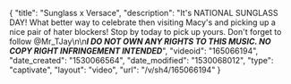 {
    "title": "Sunglass x Versace",
    "description": "It's NATIONAL SUNGLASS DAY! What better way to celebrate then visiting Macy's and picking up a nice pair of hater blockers!  Stop by today to pick up yours.  Don't forget to follow @Mr_TJay\n\n***I DO NOT OWN ANY RIGHTS TO THIS MUSIC. NO COPY RIGHT INFRINGEMENT INTENDED***",
    "videoid": "165066194",
    "date_created": "1530066564",
    "date_modified": "1530068012",
    "type": "captivate",
    "layout": "video",
    "url": "\/v\/sh4\/165066194"
}